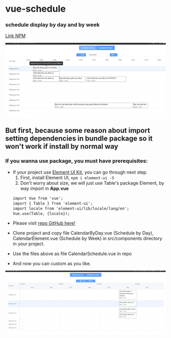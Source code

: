 # vue-schedule

### schedule display by day and by week

[Link NPM](https://www.npmjs.com/package/vue-calendar-schedule)

![MacDown Screenshot](/src/assets/Day.png "Calendar Schedule By Day")

## But first, because some reason about import setting dependencies in bundle package so it won't work if install by normal way

### If you wanna use package, you must have prerequisites:

- If your project use [Element UI Kit](https://element.eleme.io), you can go through next step.
  1. First, install Element UI, `npm i element-ui -S`
  2. Don't worry about size, we will just use Table's package Element, by way import in **App.vue**
  ```
  import Vue from 'vue';
  import { Table } from 'element-ui';
  import locale from 'element-ui/lib/locale/lang/en';
  Vue.use(Table, {locale});
  ```

* Please visit [repo GitHub here!](https://github.com/CuongStf/vue-schedule)

* Clone project and copy file CalendarByDay.vue (Schedule by Day), CalendarElement.vue (Schedule by Week) in src/components directory in your project.

* Use the files above as file CalendarSchedule.vue in repo

* And now you can custom as you like.

![MacDown Screenshot](/src/assets/Week.png "Calendar Schedule By Week")
